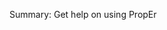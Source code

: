 Summary: Get help on using PropEr

<!-- kate: replace-tabs-save on; replace-tabs on; tab-width 8; -->
